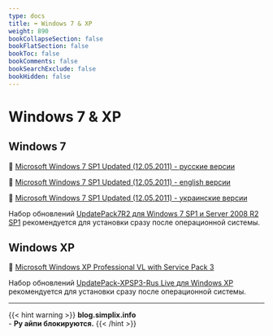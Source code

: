```yaml
---
type: docs
title: ➡️ Windows 7 & XP
weight: 890
bookCollapseSection: false
bookFlatSection: false
bookToc: false
bookComments: false
bookSearchExclude: false
bookHidden: false
---
```


# Windows 7 & XP

## Windows 7

🧲 [Microsoft Windows 7 SP1 Updated (12.05.2011) - русские версии](magnet:?xt=urn:btih:49217A65DB5B075AFA9F2D5D1227877A4AFDB714)

🧲 [Microsoft Windows 7 SP1 Updated (12.05.2011) - english версии](magnet:?xt=urn:btih:AF0CF9EA0673B98BF10DB89637C1A8389C968878)

🧲 [Microsoft Windows 7 SP1 Updated (12.05.2011) - украинские версии](magnet:?xt=urn:btih:d838b10f8f30df756d00b8e45b29584aa55dfbad)

Набор обновлений [UpdatePack7R2 для Windows 7 SP1 и Server 2008 R2 SP1](https://blog.simplix.info/update7/?nt) рекомендуется для установки сразу после операционной системы.

## Windows XP

🧲 [Microsoft Windows XP Professional VL with Service Pack 3](magnet:?xt=urn:btih:8ee6f5db27b8d716f638d60af5694900cbba0c64)

Набор обновлений [UpdatePack-XPSP3-Rus Live для Windows XP](https://blog.simplix.info/updatepack/?nt) рекомендуется для установки сразу после операционной системы.

---

{{< hint warning >}}
**blog.simplix.info**<br> -
**Ру айпи блокируются.**
{{< /hint >}}
